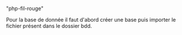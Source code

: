 "php-fil-rouge" 

Pour la base de donnée il faut d'abord créer une base puis importer le fichier présent dans le dossier bdd.